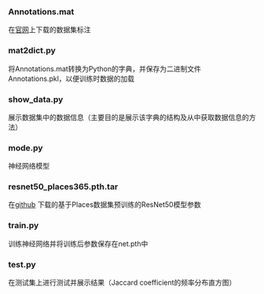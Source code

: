 ### Annotations.mat
在[官网](http://sunai.uoc.edu/emotic/download.html)上下载的数据集标注

### mat2dict.py
将Annotations.mat转换为Python的字典，并保存为二进制文件Annotations.pkl，以便训练时数据的加载

### show_data.py
展示数据集中的数据信息（主要目的是展示该字典的结构及从中获取数据信息的方法）

### mode.py
神经网络模型

### resnet50_places365.pth.tar
在[github](https://github.com/CSAILVision/places365) 下载的基于Places数据集预训练的ResNet50模型参数

### train.py
训练神经网络并将训练后参数保存在net.pth中

### test.py
在测试集上进行测试并展示结果（Jaccard coefficient的频率分布直方图）